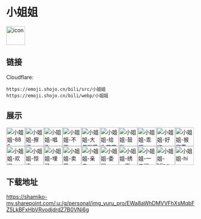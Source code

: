 # 小姐姐
<img src="https://emoji.shojo.cn/bili/src/小姐姐/icon.png" width="50" height="50" alt="icon">

## 链接
Cloudflare:
```
https://emoji.shojo.cn/bili/src/小姐姐
https://emoji.shojo.cn/bili/webp/小姐姐
```
## 展示
<img src="https://emoji.shojo.cn/bili/src/小姐姐/小姐姐-886.png" width="50" height="50" alt="小姐姐-886"><img src="https://emoji.shojo.cn/bili/src/小姐姐/小姐姐-擦汗.png" width="50" height="50" alt="小姐姐-擦汗"><img src="https://emoji.shojo.cn/bili/src/小姐姐/小姐姐-唱歌.png" width="50" height="50" alt="小姐姐-唱歌"><img src="https://emoji.shojo.cn/bili/src/小姐姐/小姐姐-不要.png" width="50" height="50" alt="小姐姐-不要"><img src="https://emoji.shojo.cn/bili/src/小姐姐/小姐姐-大佬喝茶.png" width="50" height="50" alt="小姐姐-大佬喝茶"><img src="https://emoji.shojo.cn/bili/src/小姐姐/小姐姐-给你花花.png" width="50" height="50" alt="小姐姐-给你花花"><img src="https://emoji.shojo.cn/bili/src/小姐姐/小姐姐-鼓励.png" width="50" height="50" alt="小姐姐-鼓励"><img src="https://emoji.shojo.cn/bili/src/小姐姐/小姐姐-乖巧.png" width="50" height="50" alt="小姐姐-乖巧"><img src="https://emoji.shojo.cn/bili/src/小姐姐/小姐姐-好吃.png" width="50" height="50" alt="小姐姐-好吃"><img src="https://emoji.shojo.cn/bili/src/小姐姐/小姐姐-猴赛雷.png" width="50" height="50" alt="小姐姐-猴赛雷"><img src="https://emoji.shojo.cn/bili/src/小姐姐/小姐姐-欢迎.png" width="50" height="50" alt="小姐姐-欢迎"><img src="https://emoji.shojo.cn/bili/src/小姐姐/小姐姐-惊喜.png" width="50" height="50" alt="小姐姐-惊喜"><img src="https://emoji.shojo.cn/bili/src/小姐姐/小姐姐-埋了.png" width="50" height="50" alt="小姐姐-埋了"><img src="https://emoji.shojo.cn/bili/src/小姐姐/小姐姐-卖萌.png" width="50" height="50" alt="小姐姐-卖萌"><img src="https://emoji.shojo.cn/bili/src/小姐姐/小姐姐-亲亲.png" width="50" height="50" alt="小姐姐-亲亲"><img src="https://emoji.shojo.cn/bili/src/小姐姐/小姐姐-委屈.png" width="50" height="50" alt="小姐姐-委屈"><img src="https://emoji.shojo.cn/bili/src/小姐姐/小姐姐-绣一下.png" width="50" height="50" alt="小姐姐-绣一下"><img src="https://emoji.shojo.cn/bili/src/小姐姐/小姐姐-一口闷.png" width="50" height="50" alt="小姐姐-一口闷"><img src="https://emoji.shojo.cn/bili/src/小姐姐/小姐姐-bling.png" width="50" height="50" alt="小姐姐-bling"><img src="https://emoji.shojo.cn/bili/src/小姐姐/小姐姐-hi.png" width="50" height="50" alt="小姐姐-hi">

## 下载地址

https://shamiko-my.sharepoint.com/:u:/g/personal/img_yuru_pro/EWa8aWhDMVVFhXsMqbFZ5LkBFxHbVRvodjdrdZ7B0VNi6g